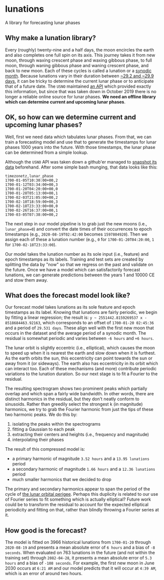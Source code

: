 # lunations

A library for forecasting lunar phases

## Why make a lunation library?

Every (roughly) twenty-nine and a half days, the moon encircles the earth and also completes one full spin on its axis.  This journey takes it from new moon, through waxing crescent phase and waxing gibbous phase, to full moon, through waning gibbous phase and waning crescent phase, and back to new moon.  Each of these cycles is called a lunation or a [synodic month](https://en.wikipedia.org/wiki/Lunar_month#Synodic_month).  Because lunations vary in their duration between [~29.2 and ~29.9 days](https://individual.utoronto.ca/kalendis/lunar/index.htm#vary), it can be tricky to determine the current lunar phase or to anticipate that of a future date.  The `USNO` maintained [an API](http://aa.usno.navy.mil/data/) which provided exactly this information, but since that was taken down in October 2019 there is no longer a reliable online source for lunar phases.  **We need an offline library which can determine current and upcoming lunar phases**.

## OK, so how can we determine current and upcoming lunar phases?

Well, first we need data which tabulates lunar phases.  From that, we can train a forecasting model and use that to generate the timestamps for lunar phases 1000 years into the future.  With those timestamps, the lunar phase can be determined from a simple lookup.

Although the `USNO` API was taken down a github'er managed to [snapshot its data](https://github.com/CraigChamberlain/moon-data) beforehand.  After some simple bash munging, that data looks like this:

```
timezonetz,lunar_phase
1700-01-05T10:30:00+00,2
1700-01-12T03:34:00+00,3
1700-01-20T04:20:00+00,0
1700-01-28T05:13:00+00,1
1700-02-03T21:05:00+00,2
1700-02-10T18:59:00+00,3
1700-02-18T23:33:00+00,0
1700-02-26T16:37:00+00,1
1700-03-05T07:38:00+00,2
```

The next step in our model pipeline is to grab just the new moons (i.e., `lunar_phase=0`) and convert the date times of their occurrences to epoch timestamps (e.g., `2020-08-19T02:42:00` becomes `1597804920`).  Then we assign each of these a lunation number (e.g., `0` for `1700-01-20T04:20:00`, `1` for `1700-02-18T23:33:00`).

Our model takes the lunation number as its sole input (i.e., feature) and epoch timestamps as its labels.  Training and test sets are created by splitting the data by "now" so that we regress on the past and validate on the future.  Once we have a model which can satisfactorily forecast lunations, we can generate predictions between the years 1 and 10000 CE and stow them away.

## What does the forecast model look like?

Our forecast model takes lunations as its sole feature and epoch timestamps as its label.  Knowing that lunations are fairly periodic, we begin by fitting a linear regression; the result is: `y ~ 2551442.8159269537 x - 8518684463.92163`, which corresponds to an offset of `1700-01-20 02:45:36` and a period of `29.531 days`.  These align well with the first new moon that occurs in the dataset and the average period of a synodic month.  The residual is somewhat periodic and varies between `-6 hours` and `+6 hours`.

The lunar orbit is slightly eccentric (i.e., elliptical), which causes the moon to speed up when it is nearest the earth and slow down when it is furthest.  As the earth orbits the sun, this eccentricity can point towards the sun or away from it (or sideways).  The earth also has eccentricity in its orbit which can interact too.  Each of these mechanisms (and more) contribute periodic variations to the lunation duration.  So our next stage is to fit a Fourier to the residual.

The resulting spectrogram shows two prominent peaks which partially overlap and which span a fairly wide bandwidth.  In other words, there are distinct harmonics in the residual, but they don't neatly conform to sinusoids.  Rather than greedily select the strongest k (in magnitude) harmonics, we try to grab the Fourier harmonic from just the tips of these two harmonic peaks.  We do this by:

1. isolating the peaks within the spectrograms
1. fitting a Gaussian to each peak
1. extracting their centers and heights (i.e., frequency and magnitude)
1. interpolating their phases

The result of this compressed model is:

- a primary harmonic of magnitude `3.52 hours` and a `13.95 lunations` period
- a secondary harmonic of magnitude `1.66 hours` and a `12.36 lunations` period
- much smaller harmonics that we decided to drop

The primary and secondary harmonics appear to span the period of the cycle of [the lunar orbital perigee](https://individual.utoronto.ca/kalendis/lunar/index.htm#vary).  Perhaps this duplicity is related to our use of Fourier series to fit something which is actually elliptical?  Future work could be to transform the residual to account for the expected elliptical periodicity and fitting on that, rather than blindly throwing a Fourier series at it.

## How good is the forecast?

The model is fitted on 3966 historical lunations from `1700-01-20` through `2020-08-19` and presents a mean absolute error of `6 hours` and a bias of `-8 seconds`.  When evaluated on 763 lunations in the future (and not within the training set) through `2082-04-28`, it presents a mean absolute error of `5.3 hours` and a bias of `-108 seconds`.  For example, the first new moon in June 2030 occurs at `6:21 AM` and our model predicts that it will occur at `4:39 AM`, which is an error of around two hours.
